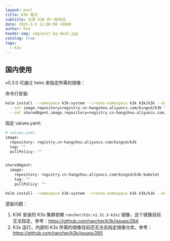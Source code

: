```yaml
---
layout: post
title: K3K 笔记
subtitle: 记录 K3K 的一些用法
date: 2025-3-5 11:06:00 +0800
author: Ksd
header-img: img/post-bg-desk.jpg
catalog: true
tags:
  - K3s
---
```


## 国内使用

v0.3.0 可通过 helm 来指定所需的镜像：

命令行安装:
```bash
helm install --namespace k3k-system --create-namespace k3k k3k/k3k --devel \
  --set image.repository=registry.cn-hangzhou.aliyuncs.com/kingsd/k3k \
  --set sharedAgent.image.repository=registry.cn-hangzhou.aliyuncs.com/kingsd/k3k-kubelet
```

指定 values.yaml:
```bash
# values.yaml
image:
  repository: registry.cn-hangzhou.aliyuncs.com/kingsd/k3k
  tag: ""
  pullPolicy: ""


sharedAgent:
  image:
    repository: registry.cn-hangzhou.aliyuncs.com/kingsd/k3k-kubelet
    tag: ""
    pullPolicy: ""
```

```bash
helm install --namespace k3k-system --create-namespace k3k k3k/k3k --devel -f values.yaml
```

遗留问题：
1. K3K 安装的 K3s 集群依赖 `rancher/k3s:v1.31.3-k3s1` 镜像，这个镜像目前无法指定，参考：https://github.com/rancher/k3k/issues/264
2. K3s 运行，内部的 K3s 所需的镜像目前还无法去指定镜像仓库，参考：https://github.com/rancher/k3k/issues/265

